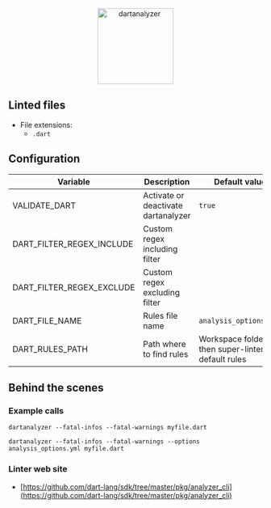 <!-- markdownlint-disable MD033 MD041 -->
<!-- Generated by .automation/build.py, please do not update manually -->

<div align="center">
  <a href="https://github.com/dart-lang/sdk/tree/master/pkg/analyzer_cli" target="blank" title="Visit linter Web Site">
    <img src="https://manifesto.co.uk/wp-content/uploads/2014/08/dart-logo.png" alt="dartanalyzer" height="150px">
  </a>
</div>


## Linted files

- File extensions:
  - `.dart`

## Configuration

| Variable | Description | Default value |
| ----------------- | -------------- | -------------- |
| VALIDATE_DART | Activate or deactivate dartanalyzer | `true` |
| DART_FILTER_REGEX_INCLUDE | Custom regex including filter |  |
| DART_FILTER_REGEX_EXCLUDE | Custom regex excluding filter |  |
| DART_FILE_NAME | Rules file name | `analysis_options.yml` |
| DART_RULES_PATH | Path where to find rules | Workspace folder, then super-linter default rules |

## Behind the scenes

### Example calls

```shell
dartanalyzer --fatal-infos --fatal-warnings myfile.dart
```

```shell
dartanalyzer --fatal-infos --fatal-warnings --options analysis_options.yml myfile.dart
```

### Linter web site
- [https://github.com/dart-lang/sdk/tree/master/pkg/analyzer_cli](https://github.com/dart-lang/sdk/tree/master/pkg/analyzer_cli)

